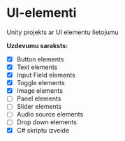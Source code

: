 # UI-elementi
Unity projekts ar UI elementu lietojumu

**Uzdevumu saraksts:**
- [x] Button elements
- [x] Text elements
- [x] Input Field elements
- [x] Toggle elements
- [x] Image elements
- [ ] Panel elements
- [ ] Slider elements
- [ ] Audio source elements
- [ ] Drop down elements
- [x] C# skriptu izveide
